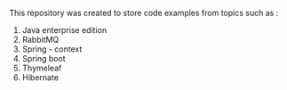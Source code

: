 This repository was created to store code examples from topics such as :

1) Java enterprise edition
2) RabbitMQ
3) Spring - context
4) Spring boot
5) Thymeleaf
6) Hibernate
